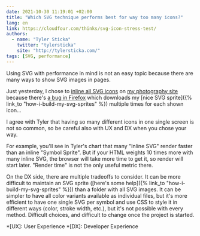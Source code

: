 ```yaml
---
date: 2021-10-30 11:19:01 +02:00
title: "Which SVG technique performs best for way too many icons?"
lang: en
link: https://cloudfour.com/thinks/svg-icon-stress-test/
authors:
  - name: "Tyler Sticka"
    twitter: "tylersticka"
    site: "http://tylersticka.com/"
tags: [SVG, performance]
---
```


Using SVG with performance in mind is not an easy topic because there are many ways to show SVG images in pages.

Just yesterday, I chose to [inline all SVG icons](https://github.com/nhoizey/nicolas-hoizey.photo/commit/c3b6656523484f271cd80b9757e459ca7468326c) on [my photography site](https://nicolas-hoizey.photo/) because there's [a bug in Firefox](https://bugzilla.mozilla.org/show_bug.cgi?id=1027106) which downloads my [nice SVG sprite]({% link_to "how-i-build-my-svg-sprites" %}) multiple times for each shown icon…

I agree with Tyler that having so many different icons in one single screen is not so common, so be careful also with UX and DX when you chose your way.

For example, you'll see in Tyler's chart that many "Inline SVG" render faster than an inline "Symbol Sprite". But if your HTML weights 10 times more with many inline SVG, the browser will take more time to get it, so render will start later. "Render time" is not the only useful metric there.

On the DX side, there are multiple tradeoffs to consider. It can be more difficult to maintain an SVG sprite ([here's some help]({% link_to "how-i-build-my-svg-sprites" %})) than a folder with all SVG images. It can be simpler to have all color variants available as individual files, but it's more efficient to have one single SVG per symbol and use CSS to style it in different ways (color, stroke width, etc.), but it's not possible with every method. Difficult choices, and difficult to change once the project is started.

*[UX]: User Experience
*[DX]: Developer Experience
